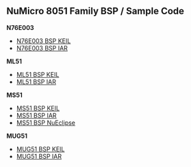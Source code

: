 NuMicro 8051 Family BSP / Sample Code
-------------------
**N76E003**
- [N76E003 BSP KEIL](https://github.com/OpenNuvoton/N76E003-BSP)
- [N76E003 BSP IAR](https://github.com/OpenNuvoton/N76E003_BSP_IAR_C51)

**ML51**
- [ML51 BSP KEIL](https://github.com/OpenNuvoton/ML51_BSP_KEIL)
- [ML51 BSP IAR](https://github.com/OpenNuvoton/ML51_BSP_IAR)

**MS51**
- [MS51 BSP KEIL](https://github.com/OpenNuvoton/MS51BSP_KEIL)
- [MS51 BSP IAR](https://github.com/OpenNuvoton/MS51BSP_IAR)
- [MS51 BSP NuEclipse](https://github.com/OpenNuvoton/MS51BSP_NuEclipse)

**MUG51**
- [MUG51 BSP KEIL](https://github.com/OpenNuvoton/MUG51_BSP_KEIL)
- [MUG51 BSP IAR](https://github.com/OpenNuvoton/MUG51_BSP_IAR)
